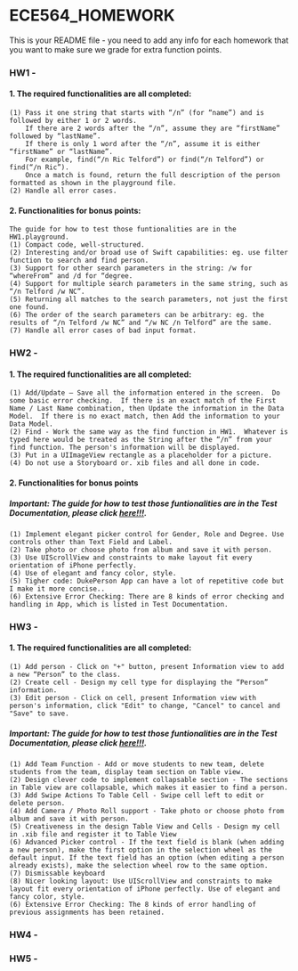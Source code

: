 #  ECE564_HOMEWORK
This is your README file - you need to add any info for each homework that you want to make sure we grade for extra function points.  
### HW1 -
#### 1. The required functionalities are all completed:
    (1) Pass it one string that starts with “/n” (for “name”) and is followed by either 1 or 2 words. 
        If there are 2 words after the “/n”, assume they are “firstName” followed by “lastName”.  
        If there is only 1 word after the “/n”, assume it is either “firstName” or “lastName”. 
        For example, find(“/n Ric Telford”) or find(“/n Telford”) or find(“/n Ric”). 
        Once a match is found, return the full description of the person formatted as shown in the playground file.
    (2) Handle all error cases.


#### 2. Functionalities for bonus points:
    The guide for how to test those funtionalities are in the HW1.playground.
    (1) Compact code, well-structured.
    (2) Interesting and/or broad use of Swift capabilities: eg. use filter function to search and find person.
    (3) Support for other search parameters in the string: /w for “whereFrom” and /d for “degree.
    (4) Support for multiple search parameters in the same string, such as “/n Telford /w NC”.
    (5) Returning all matches to the search parameters, not just the first one found.
    (6) The order of the search parameters can be arbitrary: eg. the results of “/n Telford /w NC” and “/w NC /n Telford” are the same.
    (7) Handle all error cases of bad input format.



### HW2 - 
#### 1. The required functionalities are all completed:
    (1) Add/Update – Save all the information entered in the screen.  Do some basic error checking.  If there is an exact match of the First Name / Last Name combination, then Update the information in the Data Model.  If there is no exact match, then Add the information to your Data Model.
    (2) Find - Work the same way as the find function in HW1.  Whatever is typed here would be treated as the String after the “/n” from your find function. The person's information will be displayed.
    (3) Put in a UIImageView rectangle as a placeholder for a picture. 
    (4) Do not use a Storyboard or. xib files and all done in code.

#### 2. Functionalities for bonus points
##### Important: The guide for how to test those funtionalities are in the Test Documentation, please click [here!!!](https://gitlab.oit.duke.edu/nn75/ece564_homework/blob/master/Test_Document/test_document.md).
    
    
    (1) Implement elegant picker control for Gender, Role and Degree. Use controls other than Text Field and Label.
    (2) Take photo or choose photo from album and save it with person.
    (3) Use UIScrollView and constraints to make layout fit every orientation of iPhone perfectly.
    (4) Use of elegant and fancy color, style.
    (5) Tigher code: DukePerson App can have a lot of repetitive code but I make it more concise..
    (6) Extensive Error Checking: There are 8 kinds of error checking and handling in App, which is listed in Test Documentation.
    


### HW3 - 
#### 1. The required functionalities are all completed:
    (1) Add person - Click on "+" button, present Information view to add a new “Person” to the class.
    (2) Create cell - Design my cell type for displaying the “Person” information.
    (3) Edit person - Click on cell, present Information view with person's information, click "Edit" to change, "Cancel" to cancel and "Save" to save.
    
##### Important: The guide for how to test those funtionalities are in the Test Documentation, please click [here!!!](https://gitlab.oit.duke.edu/nn75/ece564_homework/blob/master/Test_Document/test_document.md).
    (1) Add Team Function - Add or move students to new team, delete students from the team, display team section on Table view.
    (2) Design clever code to implement collapsable section - The sections in Table view are collapsable, which makes it easier to find a person.
    (3) Add Swipe Actions To Table Cell - Swipe cell left to edit or delete person.
    (4) Add Camera / Photo Roll support - Take photo or choose photo from album and save it with person.
    (5) Creativeness in the design Table View and Cells - Design my cell in .xib file and register it to Table View
    (6) Advanced Picker control - If the text field is blank (when adding a new person), make the first option in the selection wheel as the default input. If the text field has an option (when editing a person already exists), make the selection wheel row to the same option.
    (7) Dismissable keyboard
    (8) Nicer looking layout: Use UIScrollView and constraints to make layout fit every orientation of iPhone perfectly. Use of elegant and fancy color, style.
    (6) Extensive Error Checking: The 8 kinds of error handling of previous assignments has been retained.




### HW4 - 
### HW5 -

